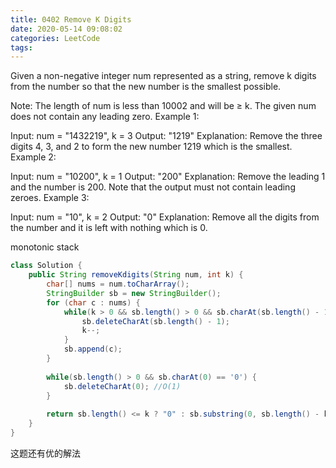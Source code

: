 ```yaml
---
title: 0402 Remove K Digits
date: 2020-05-14 09:08:02
categories: LeetCode
tags:
---
```


Given a non-negative integer num represented as a string, remove k digits from the number so that the new number is the smallest possible.

Note:
The length of num is less than 10002 and will be ≥ k.
The given num does not contain any leading zero.
Example 1:

Input: num = "1432219", k = 3
Output: "1219"
Explanation: Remove the three digits 4, 3, and 2 to form the new number 1219 which is the smallest.
Example 2:

Input: num = "10200", k = 1
Output: "200"
Explanation: Remove the leading 1 and the number is 200. Note that the output must not contain leading zeroes.
Example 3:

Input: num = "10", k = 2
Output: "0"
Explanation: Remove all the digits from the number and it is left with nothing which is 0.

monotonic stack
```java
class Solution {
    public String removeKdigits(String num, int k) {
        char[] nums = num.toCharArray();
        StringBuilder sb = new StringBuilder();
        for (char c : nums) {
            while(k > 0 && sb.length() > 0 && sb.charAt(sb.length() - 1) > c) {
                sb.deleteCharAt(sb.length() - 1);
                k--;
            }
            sb.append(c);
        }
        
        while(sb.length() > 0 && sb.charAt(0) == '0') {
            sb.deleteCharAt(0); //O(1)  
        }
        
        return sb.length() <= k ? "0" : sb.substring(0, sb.length() - k);
    }
}
```

这题还有优的解法
